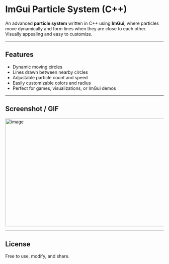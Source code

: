 # ImGui Particle System (C++)

An advanced **particle system** written in C++ using **ImGui**, where particles move dynamically and form lines when they are close to each other. Visually appealing and easy to customize.

---

## Features
- Dynamic moving circles
- Lines drawn between nearby circles
- Adjustable particle count and speed
- Easily customizable colors and radius
- Perfect for games, visualizations, or ImGui demos

---

## Screenshot / GIF

<img width="669" height="342" alt="image" src="https://github.com/user-attachments/assets/0a488b99-e058-45ce-a597-a494efaf63c5" />


---

## License

Free to use, modify, and share.

